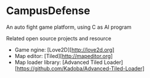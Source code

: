 CampusDefense
=============

An auto fight game platform, using C as AI program

Related open source projects and resource

 * Game ngine: [Love2D][http://love2d.org]
 * Map editor: [Tiled][http://mapeditor.org]
 * Map loader library: [Advanced Tiled Loader][https://github.com/Kadoba/Advanced-Tiled-Loader]
